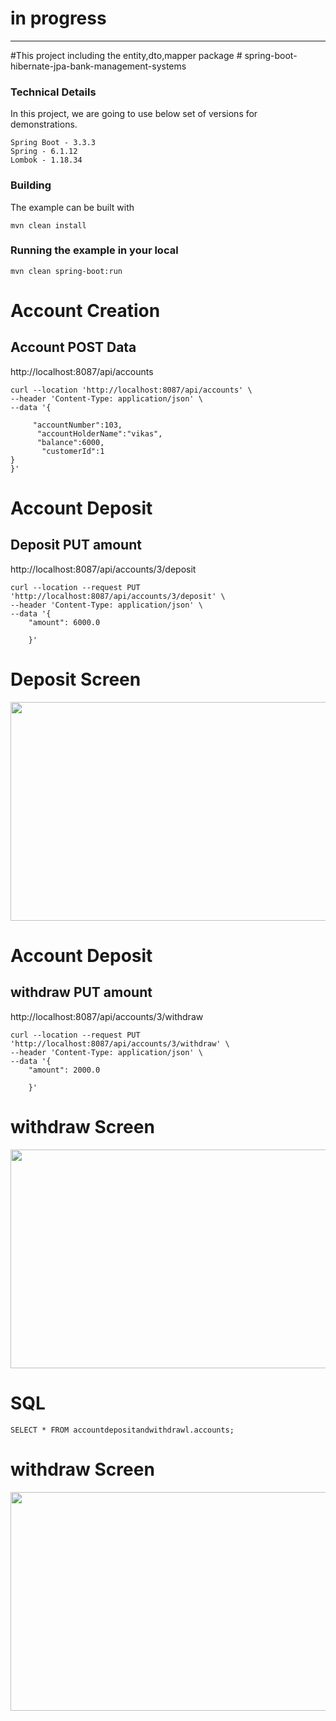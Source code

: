 # in progress 
<hr>
#This project including the entity,dto,mapper package 
# spring-boot-hibernate-jpa-bank-management-systems

### Technical Details
In this project, we are going to use below set of versions for demonstrations.

    Spring Boot - 3.3.3
    Spring - 6.1.12
    Lombok - 1.18.34

### Building

The example can be built with
```shell
mvn clean install
```

### Running the example in your local
```shell
mvn clean spring-boot:run
```
# Account Creation
## Account  POST Data
http://localhost:8087/api/accounts
```shell
curl --location 'http://localhost:8087/api/accounts' \
--header 'Content-Type: application/json' \
--data '{
    
     "accountNumber":103,
      "accountHolderName":"vikas",
      "balance":6000,
       "customerId":1
}
}'
```
# Account Deposit 
## Deposit PUT amount 
http://localhost:8087/api/accounts/3/deposit
```shell
curl --location --request PUT 'http://localhost:8087/api/accounts/3/deposit' \
--header 'Content-Type: application/json' \
--data '{
    "amount": 6000.0

    }'
```

# Deposit Screen 

<image src="https://github.com/user-attachments/assets/20ccec6d-9509-43ef-a71a-92e450628266" width="750" height="350">


# Account Deposit 
## withdraw PUT amount 
http://localhost:8087/api/accounts/3/withdraw
```shell
curl --location --request PUT 'http://localhost:8087/api/accounts/3/withdraw' \
--header 'Content-Type: application/json' \
--data '{
    "amount": 2000.0

    }'
```

# withdraw Screen 

<image src="https://github.com/user-attachments/assets/b6913896-f2c2-4275-b485-d0f6ccc98afc" width="750" height="350">
    
# SQL  
```shell
SELECT * FROM accountdepositandwithdrawl.accounts;
```

# withdraw Screen
<image src="https://github.com/user-attachments/assets/e50169b5-4fe6-4f1d-ab29-5a26b8670c4f" width="750" height="350">

